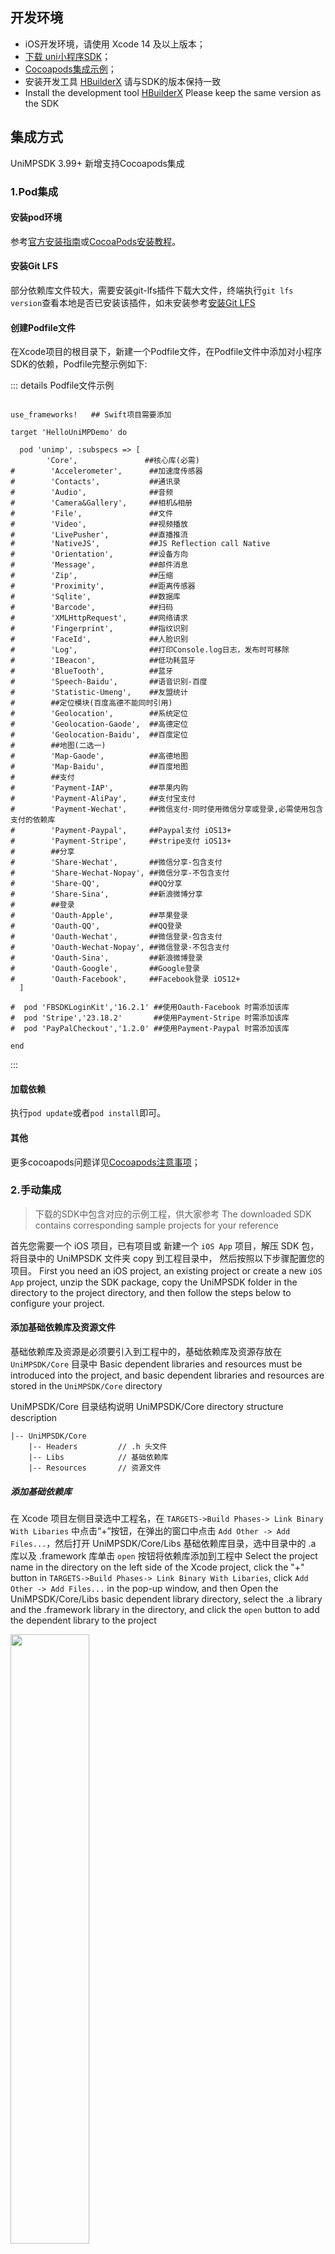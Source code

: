 ## 开发环境

- iOS开发环境，请使用 Xcode 14 及以上版本；
- [下载 uni小程序SDK](/UniMPDocs/SDKDownload/ios)；
- [Cocoapods集成示例](https://gitcode.net/dcloud/unimpsdk-ios)；
- 安装开发工具 [HBuilderX](https://www.dcloud.io/hbuilderx.html) 请与SDK的版本保持一致
- Install the development tool [HBuilderX](https://www.dcloud.io/hbuilderx.html) Please keep the same version as the SDK

## 集成方式
UniMPSDK 3.99+ 新增支持Cocoapods集成
### 1.Pod集成
#### 安装pod环境

参考[官方安装指南](https://guides.cocoapods.org/using/getting-started.html#getting-started)或[CocoaPods安装教程](https://www.jianshu.com/p/a7faeda8bcbb)。

#### 安装Git LFS
部分依赖库文件较大，需要安装git-lfs插件下载大文件，终端执行` git lfs version `查看本地是否已安装该插件，如未安装参考[安装Git LFS](https://docs.github.com/zh/enterprise-server@3.8/repositories/working-with-files/managing-large-files/installing-git-large-file-storage)


#### 创建Podfile文件
在Xcode项目的根目录下，新建一个Podfile文件，在Podfile文件中添加对小程序SDK的依赖，Podfile完整示例如下:

::: details Podfile文件示例

``` shell

use_frameworks!   ## Swift项目需要添加

target 'HelloUniMPDemo' do

  pod 'unimp', :subspecs => [
        'Core',               ##核心库(必需)
#        'Accelerometer',      ##加速度传感器
#        'Contacts',           ##通讯录
#        'Audio',              ##音频
#        'Camera&Gallery',     ##相机&相册
#        'File',               ##文件
#        'Video',              ##视频播放
#        'LivePusher',         ##直播推流
#        'NativeJS',           ##JS Reflection call Native
#        'Orientation',        ##设备方向
#        'Message',            ##邮件消息
#        'Zip',                ##压缩
#        'Proximity',          ##距离传感器
#        'Sqlite',             ##数据库
#        'Barcode',            ##扫码
#        'XMLHttpRequest',     ##网络请求
#        'Fingerprint',        ##指纹识别
#        'FaceId',             ##人脸识别
#        'Log',                ##打印Console.log日志，发布时可移除
#        'IBeacon',            ##低功耗蓝牙
#        'BlueTooth',          ##蓝牙
#        'Speech-Baidu',       ##语音识别-百度
#        'Statistic-Umeng',    ##友盟统计
#        ##定位模块(百度高德不能同时引用)
#        'Geolocation',        ##系统定位
#        'Geolocation-Gaode',  ##高德定位
#        'Geolocation-Baidu',  ##百度定位
#        ##地图(二选一)
#        'Map-Gaode',          ##高德地图
#        'Map-Baidu',          ##百度地图
#        ##支付
#        'Payment-IAP',        ##苹果内购
#        'Payment-AliPay',     ##支付宝支付
#        'Payment-Wechat',     ##微信支付-同时使用微信分享或登录,必需使用包含支付的依赖库
#        'Payment-Paypal',     ##Paypal支付 iOS13+
#        'Payment-Stripe',     ##stripe支付 iOS13+
#        ##分享
#        'Share-Wechat',       ##微信分享-包含支付
#        'Share-Wechat-Nopay', ##微信分享-不包含支付
#        'Share-QQ',           ##QQ分享
#        'Share-Sina',         ##新浪微博分享
#        ##登录
#        'Oauth-Apple',        ##苹果登录
#        'Oauth-QQ',           ##QQ登录
#        'Oauth-Wechat',       ##微信登录-包含支付
#        'Oauth-Wechat-Nopay', ##微信登录-不包含支付
#        'Oauth-Sina',         ##新浪微博登录
#        'Oauth-Google',       ##Google登录
#        'Oauth-Facebook',     ##Facebook登录 iOS12+
  ]

#  pod 'FBSDKLoginKit','16.2.1' ##使用Oauth-Facebook 时需添加该库
#  pod 'Stripe','23.18.2'       ##使用Payment-Stripe 时需添加该库
#  pod 'PayPalCheckout','1.2.0' ##使用Payment-Paypal 时需添加该库

end
```
:::


#### 加载依赖

执行` pod update `或者` pod install `即可。

#### 其他
更多cocoapods问题详见[Cocoapods注意事项](/UniMPDocs/FAQ/cocoapods)；

### 2.手动集成
> 下载的SDK中包含对应的示例工程，供大家参考
> The downloaded SDK contains corresponding sample projects for your reference

首先您需要一个 iOS 项目，已有项目或 新建一个 `iOS App` 项目，解压 SDK 包，将目录中的 UniMPSDK 文件夹 copy 到工程目录中， 然后按照以下步骤配置您的项目。
First you need an iOS project, an existing project or create a new `iOS App` project, unzip the SDK package, copy the UniMPSDK folder in the directory to the project directory, and then follow the steps below to configure your project.

#### 添加基础依赖库及资源文件

基础依赖库及资源是必须要引入到工程中的，基础依赖库及资源存放在 `UniMPSDK/Core` 目录中
Basic dependent libraries and resources must be introduced into the project, and basic dependent libraries and resources are stored in the `UniMPSDK/Core` directory

UniMPSDK/Core 目录结构说明
UniMPSDK/Core directory structure description

```
|-- UniMPSDK/Core
	|-- Headers  		// .h 头文件
	|-- Libs     		// 基础依赖库
	|-- Resources		// 资源文件
```

##### 添加基础依赖库

在 Xcode 项目左侧目录选中工程名，在 `TARGETS->Build Phases-> Link Binary With Libaries` 中点击“+”按钮，在弹出的窗口中点击 `Add Other -> Add Files...`，然后打开 UniMPSDK/Core/Libs 基础依赖库目录，选中目录中的 .a 库以及 .framework 库单击 `open` 按钮将依赖库添加到工程中
Select the project name in the directory on the left side of the Xcode project, click the "+" button in `TARGETS->Build Phases-> Link Binary With Libaries`, click `Add Other -> Add Files...` in the pop-up window, and then Open the UniMPSDK/Core/Libs basic dependent library directory, select the .a library and the .framework library in the directory, and click the `open` button to add the dependent library to the project

<img src="http://img.cdn.aliyun.dcloud.net.cn/nativedocs/nativeplugin/Iosimgs/unimp01.png" width="50%">
<img src="http://img.cdn.aliyun.dcloud.net.cn/nativedocs/nativeplugin/Iosimgs/unimp02.png" width="50%">

##### 添加系统依赖库

接下来需要添加系统依赖库，在 Xcode 项目左侧目录选中工程名，在 `TARGETS->Build Phases-> Link Binary With Libaries` 中点击“+”按钮，在弹出的窗口中查找并选择所需的库（见下表），单击 “Add” 按钮，将库文件添加到工程中。
Next, you need to add the system dependent library, select the project name in the left directory of the Xcode project, click the "+" button in `TARGETS->Build Phases-> Link Binary With Libaries`, find and select the required one in the pop-up window Library (see the table below), click the "Add" button to add the library file to the project.

<img src="https://ask.dcloud.net.cn/uploads/article/20200211/ce0186518a6ea354826d200f70aea8f9.png" width="50%">

|依赖的系统库|   |   |
|Dependent system libraries| | |
|:-:|:-:|:-:|
|JavaScriptCore.framework|CoreMedia.framework|MediaPlayer.framework|
|AVFoundation.framework|AVKit.framework|GLKit.framework|
|OpenGLES.framework|CoreText.framework|QuartzCore.framework|
|CoreGraphics.framework|libc++.tbd|QuickLook.framework|
|CoreTelephony.framework|libiconv.tbd|

##### 添加依赖资源文件

接下来需要添加依赖资源文件，建议在项目中新建一个 `Group`，来管理资源文件，如示例在工程目录中创建的 UniMP 文件夹，然后按功能模块创建不同的目录存放资源文件；
Next, you need to add dependent resource files. It is recommended to create a `Group` in the project to manage resource files, such as the UniMP folder created in the project directory in the example, and then create different directories according to functional modules to store resource files;
添加资源文件方法：在左侧目录中选中导入资源文件的位置（示例中是 UniMP/Core），在右键菜单中选择Add Files to “工程名...”，然后打开 UniMPSDK/Core 目录，选择 Resources 文件夹，然后点击“Add”，将资源文件添加到工程中
Add resource file method: Select the location of the imported resource file (UniMP/Core in the example) in the left directory, select Add Files to "Project Name..." in the right-click menu, then open the UniMPSDK/Core directory, and select Resources Folder, and then click "Add" to add resource files to the project

<img src="http://img.cdn.aliyun.dcloud.net.cn/nativedocs/nativeplugin/Iosimgs/unimp03.png" width="50%">

##### 添加 .h 头文件

在左侧目录中选中导入头文件的位置（示例中是 UniMP/Core），在右键菜单中选择Add Files to “工程名...”，然后打开 UniMPSDK/Core 目录，选择 Headers 文件夹，然后点击“Add”，将头文件资源添加到工程中
In the directory on the left, select the location of the imported header file (UniMP/Core in the example), select Add Files to "Project Name..." in the right-click menu, then open the UniMPSDK/Core directory, select the Headers folder, and click "Add", add the header file resource to the project

<img src="http://img.cdn.aliyun.dcloud.net.cn/nativedocs/nativeplugin/Iosimgs/unimp04.png" width="50%">

##### 配置工程

在 Xcode 项目左侧目录选中工程名，在 `TARGETS->Build Settings->Other Linker Flags` 中添加 `-ObjC` 如下图
Select the project name in the directory on the left side of the Xcode project, and add `-ObjC` in `TARGETS->Build Settings->Other Linker Flags`, as shown below

<img src="https://ask.dcloud.net.cn/uploads/article/20200211/112a127235e7922473555ca79d3c017d.png" width="50%">

## 生成小程序应用资源
## Generate Mini Program application resources

首先在 HBuilderX 中选择您的 uni-app 项目，如果没有请新建一个 uni-app 项目，如下图，创建 uni-app 项目
First select your uni-app project in HBuilderX, if not, please create a new uni-app project, as shown in the figure below, create a uni-app project

<img src="https://ask.dcloud.net.cn/uploads/article/20200208/b57287eaf2e63b0076bf36b943fc486a.png" width="50%">

然后选中您的项目，右键->发行->原生App-制作应用wgt包
（注：HBuilderX 2.6.2 以下版本选项是 “原生App-制作移动App资源升级包”）
(Note: Versions below HBuilderX 2.6.2 have the option "Native App-Make Mobile App Resource Upgrade Package")

<img src="https://ask.dcloud.net.cn/uploads/article/20200225/9fea6e3877e029ef03f4fed4db434dea.png" width="50%">

然后点击“浏览” 选择wgt包导出路径，点击 “生成wgt”
Then click "Browse" to select the wgt package export path, and click "Generate wgt"

<img src="https://ask.dcloud.net.cn/uploads/article/20200225/ef2b2185095d906a6ea347c02a5bf6cf.png" width="50%">

项目编译完成后会在控制台输出wgt包的路径，点击路径打开 wgt 资源包所在目录
After the project is compiled, the path of the wgt package will be output on the console, click the path to open the directory where the wgt resource package is located

<img src="https://ask.dcloud.net.cn/uploads/article/20200225/d64ae362a05b3a52bae197060cebe5b6.png" width="50%">

<img src="https://ask.dcloud.net.cn/uploads/article/20200225/273b1f21d65d4e59a823e32adde0b772.png" width="50%">


如图，`__UNI__11E9B73.wgt`就是应用资源包，（`__UNI__11E9B73` 为小程序的 appid）
As shown in the picture, `__UNI__11E9B73.wgt` is the application resource package, (`__UNI__11E9B73` is the appid of the applet)

**应用wgt资源文件可以选择从云端获取，也可以直接放到工程中使用，为了方便演示，示例工程将应用wgt资源文件添加到工程中使用**
**The application wgt resource file can be obtained from the cloud or directly used in the project. For the convenience of demonstration, the sample project will add the application wgt resource file to the project for use**

## 导入小程序应用资源
## Import applet application resources

打开原生工程目录在 UniMP 路径中创建名称为`Apps`的文件夹，将之前导出的wgt包拷贝到`Apps `文件夹中，如下图
Open the native project directory and create a folder named `Apps` in the UniMP path, and copy the previously exported wgt package to the `Apps` folder, as shown below

<img src="https://ask.dcloud.net.cn/uploads/article/20200225/dc8fdeb59004c6cf2ec1cf3c62138b9b.png" width="50%">

然后在原生工程中左侧目录中选中导资源文件的位置（示例中是 UniMP/），在右键菜单中选择Add Files to “工程名...”，然后打开工程目录，选择 Apps 文件夹，然后点击“Add”，将应用资源包添加到工程中，如下图所示；
Then select the location of the imported resource file in the left directory of the native project (UniMP/ in the example), select Add Files to "Project Name..." in the right-click menu, then open the project directory, select the Apps folder, and then Click "Add" to add the application resource package to the project, as shown in the figure below;

<img src="https://ask.dcloud.net.cn/uploads/article/20200225/fc55a6d3f596ceb570bba82b82d83fdf.png" width="50%">

## 代码实现
## Code

首先需要初始化 sdk engine，并设置启动参数，建议在 `application:didFinishLaunchingWithOptions` 方法中添加
First, you need to initialize the sdk engine and set the startup parameters. It is recommended to add in the `application:didFinishLaunchingWithOptions` method

在 `AppDelegate.m` 中引用头文件 `#import "DCUniMP.h"`
Reference the header file `#import "DCUniMP.h"` in `AppDelegate.m`

```objective-c
- (BOOL)application:(UIApplication *)application didFinishLaunchingWithOptions:(NSDictionary *)launchOptions {
    // Override point for customization after application launch.

    // 配置参数
    // configuration parameters
    NSMutableDictionary *options = [NSMutableDictionary dictionaryWithDictionary:launchOptions];
    // 设置 debug YES 会在控制台输出 js log，默认不输出 log，注：需要引入 liblibLog.a 库
    // Setting debug YES will output the js log on the console, and the log will not be output by default. Note: liblibLog.a library needs to be imported
    [options setObject:[NSNumber numberWithBool:YES] forKey:@"debug"];
    // 初始化引擎
    // Initialize the engine
    [DCUniMPSDKEngine initSDKEnvironmentWithLaunchOptions:options];

    return YES;
}
```

在 `AppDelegate.m` App 的生命周期方法中调用 SDK 相关方法
Call SDK-related methods in AppDelegate.m App lifecycle methods

```objective-c
#pragma mark - App 生命周期方法
- (void)applicationDidBecomeActive:(UIApplication *)application {
    [DCUniMPSDKEngine applicationDidBecomeActive:application];
}

- (void)applicationWillResignActive:(UIApplication *)application {
    [DCUniMPSDKEngine applicationWillResignActive:application];
}

- (void)applicationDidEnterBackground:(UIApplication *)application {
    [DCUniMPSDKEngine applicationDidEnterBackground:application];
}

- (void)applicationWillEnterForeground:(UIApplication *)application {
    [DCUniMPSDKEngine applicationWillEnterForeground:application];
}

- (void)applicationWillTerminate:(UIApplication *)application {
    [DCUniMPSDKEngine destory];
}
```

根据项目需求，可以实现以下方法
According to the project requirements, the following methods can be implemented

```objective-c
#pragma mark - 如果需要使用 URL Scheme 或 通用链接相关功能，请实现以下方法
- (BOOL)application:(UIApplication *)app openURL:(NSURL *)url options:(NSDictionary<UIApplicationOpenURLOptionsKey,id> *)options {
    // 通过 url scheme 唤起 App
    // invoke the App via the url scheme
    [DCUniMPSDKEngine application:app openURL:url options:options];
    return YES;
}

- (BOOL)application:(UIApplication *)application continueUserActivity:(NSUserActivity *)userActivity restorationHandler:(void (^)(NSArray<id<UIUserActivityRestoring>> * _Nullable))restorationHandler {
    // 通过通用链接唤起 App
    // invoke the App via a universal link
    [DCUniMPSDKEngine application:application continueUserActivity:userActivity];
    return YES;
}
```

在您需要打开小程序的文件中添加以下逻辑（参考示例工程 ViewController.m ）
Add the following logic in the file you need to open the applet (refer to the sample project ViewController.m )

首先需要引用头文件
First you need to reference the header file

```objective-c
#import "DCUniMP.h"
```

添加代理协议 `DCUniMPEngineDelegate`
Add proxy protocol `DCUniMPEngineDelegate`

```objective-c
@interface ViewController () <DCUniMPSDKEngineDelegate>
@end
```

小程序应用资源必须部署到指定的沙盒路径中才可以正常运行，请参考下面的方法
The applet application resource must be deployed to the specified sandbox path to run normally, please refer to the following method

```objective-c
/// 检查运行目录是否存在应用资源，不存在将应用资源部署到运行目录
/// Check whether there are application resources in the running directory, if not, deploy the application resources to the running directory
- (void)checkUniMPResource:(NSString *)appid {
#warning 注意：isExistsUniMP: 方法判断的仅是运行路径中是否有对应的应用资源，宿主还需要做好内置wgt版本的管理，如果更新了内置的wgt也应该执行 installUniMPResourceWithAppid 方法应用最新的资源
    if (![DCUniMPSDKEngine isExistsUniMP:appid]) {
        // 读取导入到工程中的wgt应用资源
        // Read the wgt application resources imported into the project
        NSString *appResourcePath = [[NSBundle mainBundle] pathForResource:appid ofType:@"wgt"];
        if (!appResourcePath) {
            NSLog(@"资源路径不正确，请检查");
            return;
        }
        // 将应用资源部署到运行路径中
        // Deploy application resources to the running path
        NSError *error;
        if ([DCUniMPSDKEngine installUniMPResourceWithAppid:appid resourceFilePath:appResourcePath password:nil error:&error]) {
            NSLog(@"小程序 %@ 应用资源文件部署成功，版本信息：%@",appid,[DCUniMPSDKEngine getUniMPVersionInfoWithAppid:appid]);
        } else {
            NSLog(@"小程序 %@ 应用资源部署失败： %@",appid,error);
        }
    } else {
        NSLog(@"已存在小程序 %@ 应用资源，版本信息：%@",appid,[DCUniMPSDKEngine getUniMPVersionInfoWithAppid:appid]);
    }
}
```

打开小程序应用
Open the applet application

```objective-c
/// 打开 uni 小程序
/// Open the uni applet
- (IBAction)openUniMP:(id)sender {
    // 初始化小程序的配置信息对象
    // Initialize the configuration information object of the applet
    DCUniMPConfiguration *configuration = [[DCUniMPConfiguration alloc] init];
    [DCUniMPSDKEngine openUniMP:k_AppId configuration:configuration completed:^(DCUniMPInstance * _Nullable uniMPInstance, NSError * _Nullable error) {
        if (uniMPInstance) {
            // success
        } else {
            // error
        }
    }];
}
```

实现代理方法
Implement the proxy method

```objective-c
#pragma mark - DCUniMPSDKEngineDelegate
/// DCUniMPMenuActionSheetItem 点击触发回调方法
/// DCUniMPMenuActionSheetItem click trigger callback method
- (void)defaultMenuItemClicked:(NSString *)appid identifier:(NSString *)identifier {
    NSLog(@"标识为 %@ 的 item 被点击了", identifier);
}

/// 返回打开小程序时的自定义闪屏视图
/// Returns the custom splash screen view when opening the applet
- (UIView *)splashViewForApp:(NSString *)appid {
    UIView *splashView = [[[NSBundle mainBundle] loadNibNamed:@"SplashView" owner:self options:nil] lastObject];
    return splashView;
}
```

至此示例代码部分已完成，可以运行查看效果
So far the sample code part has been completed, you can run it to see the effect

### tips

- 集成遇到问题请先参考一下SDK目录中提供的demo工程，和查看一下 [常见问题](https://nativesupport.dcloud.net.cn/UniMPDocs/FAQ/ios)
- If you encounter problems with integration, please refer to the demo project provided in the SDK directory first, and check [FAQ](https://nativesupport.dcloud.net.cn/UniMPDocs/FAQ/ios)
- 本篇示例只讲解了集成基础模块，其他功能模块集成请参考 [内置功能模块集成](https://nativesupport.dcloud.net.cn/UniMPDocs/UseModule/ios/ios)
- This example only explains the integration of basic modules. For other functional module integrations, please refer to [Integration of Built-in Functional Modules](https://nativesupport.dcloud.net.cn/UniMPDocs/UseModule/ios/ios)
- 小程序的一些使用技巧比如启动传参、启动直达二级页面等，更多 API 请参考 [功能示例](https://nativesupport.dcloud.net.cn/UniMPDocs/Sample/ios?id=%e5%90%af%e5%8a%a8%e5%b0%8f%e7%a8%8b%e5%ba%8f)
- Some usage skills of the applet, such as starting parameters, starting directly to the secondary page, etc. For more APIs, please refer to [Functional Examples](https://nativesupport.dcloud.net.cn/UniMPDocs/Sample/ios?id=% e5%90%af%e5%8a%a8%e5%b0%8f%e7%a8%8b%e5%ba%8f)
- 内置功能如不满足您的需求可以通过扩展原生能力来自行实现参考文档 [iOS扩展原生能力](https://nativesupport.dcloud.net.cn/UniMPDocs/Extension/ios)
- If the built-in functions do not meet your needs, you can implement the reference document by extending native capabilities [iOS extended native capabilities](https://nativesupport.dcloud.net.cn/UniMPDocs/Extension/ios)
- 欢迎加入 uni小程序SDK官方QQ 交流群：892918401
- Welcome to join the official QQ communication group of uni Mini Program SDK: 892918401

### 应用资源管理
### Application resource management

#### uni小程序的应用资源集成方式
#### Application resource integration method of uni applet
生成的 uni小程序 wgt 资源包可以**部署到远程服务器动态下发**也可以**直接内置到工程中**。然后通过 DCUniMPSDKEngine 类的`installUniMPResourceWithAppid:resourceFilePath:password:error:`方法传入wgt资源路径即可将wgt资源部署到运行路径。然后通过`openUniMP:configuration:completed:` 运行uni小程序应用。
The generated uni applet wgt resource package can be **deployed to a remote server for dynamic delivery** or **built into the project directly**. Then pass in the wgt resource path through the `installUniMPResourceWithAppid:resourceFilePath:password:error:` method of the DCUniMPSDKEngine class to deploy the wgt resource to the running path. Then run the uni applet application via `openUniMP:configuration:completed:`.

#### uni小程序应用资源升级
#### uni applet application resource upgrade

1. **宿主触发更新：**宿主更新 wgt 可以选择从云端下载新的 wgt 资源包或在 App 升级时内置新的 wgt 包，然后调用 DCUniMPSDKEngine 类的`installUniMPResourceWithAppid:resourceFilePath:password:error:`方法传入 wgt 资源路径即可将wgt资源部署到运行路径，覆盖原有应用资源。 **注意：宿主应对 wgt 资源包做好版本管理**

2. **小程序触发更新：**小程序内下载新的wgt包，然后调用更新api应用新的wgt资源，具体请参考 [wgt 资源在线升级/热更新](https://ask.dcloud.net.cn/article/35667)
2. **The applet triggers the update: **Download the new wgt package in the applet, and then call the update api to apply the new wgt resource. For details, please refer to [wgt resource online upgrade/hot update](https://ask.dcloud .net.cn/article/35667)



#### uni小程序应用删除
#### uni applet application deletion

可通过 DCUniMPSDKEngine 类的 `getUniMPRunPathWithAppid:` 方法获取应用运行路径，删除应用资源即可；
The application running path can be obtained through the `getUniMPRunPathWithAppid:` method of the DCUniMPSDKEngine class, and the application resource can be deleted;
